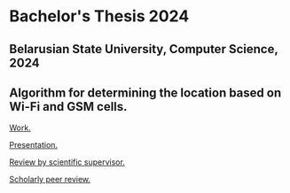 # Bachelor's Thesis 2024

## Belarusian State University, Computer Science, 2024

## Algorithm for determining the location based on Wi-Fi and GSM cells.

[Work.](work.pdf)

[Presentation.](presentation.pdf)

[Review by scientific supervisor.](review.pdf)

[Scholarly peer review.](critique.pdf)
